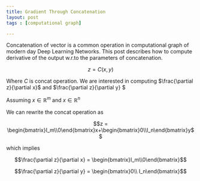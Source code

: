 ```yaml
---
title: Gradient Through Concatenation
layout: post
tags : [computational graph]

---
```


Concatenation of vector is a common operation in computational graph of modern day Deep Learning Networks. This post describes how to compute derivative of the output w.r.to the parameters of concatenation.

$$ z = C(x,y)$$

Where $C$ is concat operation. We are interested in computing $\frac{\partial z}{\partial x}$ and $\frac{\partial z}{\partial y} $

Assuming $x\in \mathbb{R}^m$ 
  and $x\in \mathbb{R}^n$ 

  We can rewrite the concat operation as

$$z = \begin{bmatrix}I_m\\0\end{bmatrix}x+\begin{bmatrix}0\\I_n\end{bmatrix}y$$

which implies

$$\frac{\partial z}{\partial x} = \begin{bmatrix}I_m\\0\end{bmatrix}$$

$$\frac{\partial z}{\partial y} = \begin{bmatrix}0\\ I_n\end{bmatrix}$$
